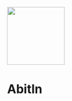 [<img width="134" src="https://vk.com/images/apps/mini_apps/vk_mini_apps_logo.svg">](https://vk.com/services)

# AbitIn
